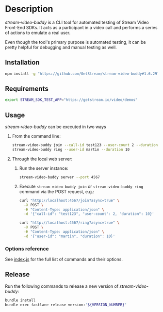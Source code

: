 # Description

*stream-video-buddy* is a CLI tool for automated testing of Stream Video Front-End SDKs. It acts as a participant in a video call and performs a series of actions to emulate a real user.

Even though the tool's primary purpose is automated testing, it can be pretty helpful for debugging and manual testing as well.

## Installation

```bash
npm install -g "https://github.com/GetStream/stream-video-buddy#1.6.29"
```

## Requirements

```bash
export STREAM_SDK_TEST_APP="https://getstream.io/video/demos"
```

## Usage

*stream-video-buddy* can be executed in two ways

1. From the command line:

    ```bash
    stream-video-buddy join --call-id test123 --user-count 2 --duration 10
    stream-video-buddy ring --user-id martin --duration 10
    ```

2. Through the local web server:

    1. Run the server instance:

        ```bash
        stream-video-buddy server --port 4567
        ```

    2. Execute `stream-video-buddy join` or `stream-video-buddy ring` command via the POST request, e.g.:

        ```bash
        curl "http://localhost:4567/join?async=true" \
          -X POST \
          -H "Content-Type: application/json" \
          -d '{"call-id": "test123", "user-count": 2, "duration": 10}'

        curl "http://localhost:4567/ring?async=true" \
          -X POST \
          -H "Content-Type: application/json" \
          -d '{"user-id": "martin", "duration": 10}'
        ```

### Options reference

See [index.js](lib/index.js) for the full list of commands and their options.

## Release

Run the following commands to release a new version of *stream-video-buddy*:

```bash
bundle install
bundle exec fastlane release version:"${VERSION_NUMBER}"
```

